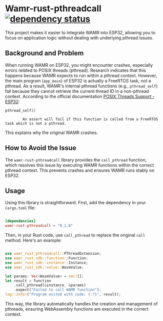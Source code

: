 # Wamr-rust-pthreadcall [![dependency status](https://deps.rs/repo/github/darkautism/wamr-rust-pthreadcall/status.svg)](https://deps.rs/repo/github/darkautism/wamr-rust-pthreadcall)
This project makes it easier to integrate WAMR into ESP32, allowing you to focus on application logic without dealing with underlying pthread issues.

## Background and Problem
When running WAMR on ESP32, you might encounter crashes, especially errors related to POSIX threads (pthread). Research indicates that this happens because WAMR expects to run within a pthread context. However, the main program (```app_main```) of ESP32 is actually a FreeRTOS task, not a pthread. As a result, WAMR's internal pthread functions (e.g., ```pthread_self```) fail because they cannot retrieve the current thread ID in a non-pthread context.
According to the official documentation [POSIX Threads Support - ESP32](https://docs.espressif.com/projects/esp-idf/en/stable/esp32/api-reference/system/pthread.html):

```
pthread_self()

        An assert will fail if this function is called from a FreeRTOS task which is not a pthread.
```
This explains why the original WAMR crashes.

## How to Avoid the Issue
The ```wamr-rust-pthreadcall``` library provides the ```call_pthread``` function, which resolves this issue by executing WAMR functions within the correct pthread context. This prevents crashes and ensures WAMR runs stably on ESP32.

## Usage
Using this library is straightforward. First, add the dependency in your ```Cargo.toml``` file:
```toml

[dependencies]
wamr-rust-pthreadcall = "0.1.0"
```

Then, in your Rust code, use ```call_pthread``` to replace the original ```call``` method. Here's an example:
```rust

use wamr_rust_pthreadcall::PThreadExtension;
use wamr_rust_sdk::function::Function;
use wamr_rust_sdk::instance::Instance;
use wamr_rust_sdk::value::WasmValue;

let params: Vec<WasmValue> = vec![];
let result = function
    .call_pthread(&instance, &params)
    .expect("Failed to call WAMR function");
log::info!("Program exited with code: {:?}", result);
```

This way, the library automatically handles the creation and management of pthreads, ensuring WebAssembly functions are executed in the correct context.
